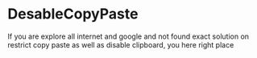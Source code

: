 # DesableCopyPaste
If you are explore all internet and google and not found exact solution on restrict copy paste as well as disable clipboard, you here right place
